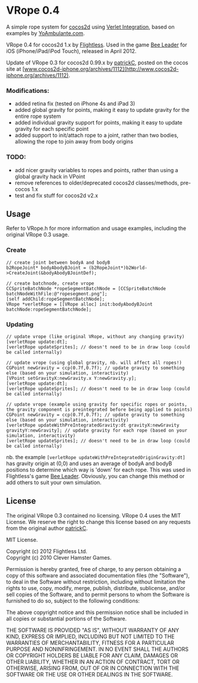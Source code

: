 VRope 0.4
=========

A simple rope system for [cocos2d](http://www.cocos2d-iphone.org) using [Verlet Integration](http://en.wikipedia.org/wiki/Verlet_integration), based on examples by [YoAmbulante.com](http://www.yoambulante.com/en/labs/verlet.php).

VRope 0.4 for cocos2d 1.x by [Flightless](http://www.flightless.co.nz). Used in the game [Bee Leader](http://www.flightless.co.nz/beeleader) for iOS (iPhone/iPad/iPod Touch), released in April 2012.

Update of VRope 0.3 for cocos2d 0.99.x by [patrickC](http://cleverhamstergames.com), posted on the cocos site at [www.cocos2d-iphone.org/archives/1112](http://www.cocos2d-iphone.org/archives/1112).

### Modifications:

- added retina fix (tested on iPhone 4s and iPad 3)
- added global gravity for points, making it easy to update gravity for the entire rope system
- added individual gravity support for points, making it easy to update gravity for each specific point
- added support to init/attach rope to a joint, rather than two bodies, allowing the rope to join away from body origins

### TODO:
- add nicer gravity variables to ropes and points, rather than using a global gravity hack in VPoint
- remove references to older/deprecated cocos2d classes/methods, pre-cocos 1.x
- test and fix stuff for cocos2d v2.x

Usage
-----

Refer to VRope.h for more information and usage examples, including the original VRope 0.3 usage.

### Create

    // create joint between bodyA and bodyB
    b2RopeJoint* bodyAbodyBJoint = (b2RopeJoint*)b2World->CreateJoint(&bodyAbodyBJointDef);
    
    // create batchnode, create vrope
    CCSpriteBatchNode *ropeSegmentBatchNode = [CCSpriteBatchNode batchNodeWithFile:@"ropesegment.png"];
    [self addChild:ropeSegmentBatchNode];
    VRope *verletRope = [[VRope alloc] init:bodyAbodyBJoint batchNode:ropeSegmentBatchNode];
 
### Updating

    // update vrope (like original VRope, without any changing gravity)
    [verletRope update:dt];
    [verletRope updateSprites]; // doesn't need to be in draw loop (could be called internally)
 
    // update vrope (using global gravity, nb. will affect all ropes!)
    CGPoint newGravity = ccp(0.7f,0.7f); // update gravity to something else (based on your simulation, interactivity)
    [VPoint setGravityX:newGravity.x Y:newGravity.y];
    [verletRope update:dt];
    [verletRope updateSprites]; // doesn't need to be in draw loop (could be called internally)
 
    // update vrope (example using gravity for specific ropes or points, the gravity component is preintegrated before being applied to points)
    CGPoint newGravity = ccp(0.7f,0.7f); // update gravity to something else (based on your simulation, interactivity)
    [verletRope updateWithPreIntegratedGravity:dt gravityX:newGravity gravityY:newGravity]; // update gravity for each rope (based on your simulation, interactivity)
    [verletRope updateSprites]; // doesn't need to be in draw loop (could be called internally)


nb. the example `[verletRope updateWithPreIntegratedOriginGravity:dt]` has gravity origin at (0,0) and uses
  an average of bodyA and bodyB positions to determine which way is 'down' for each rope.
  This was used in Flightless's game [Bee Leader](http://www.flightless.co.nz/beeleader).
  Obviously, you can change this method or add others to suit your own simulation.


License
-------

The original VRope 0.3 contained no licensing. VRope 0.4 uses the MIT License. We reserve the right to change this license based on any requests from the original author [patrickC](http://cleverhamstergames.com).

MIT License.

Copyright (c) 2012 Flightless Ltd.  
Copyright (c) 2010 Clever Hamster Games.

Permission is hereby granted, free of charge, to any person obtaining a copy of this software and associated documentation files (the "Software"), to deal in the Software without restriction, including without limitation the rights to use, copy, modify, merge, publish, distribute, sublicense, and/or sell copies of the Software, and to permit persons to whom the Software is furnished to do so, subject to the following conditions:

The above copyright notice and this permission notice shall be included in all copies or substantial portions of the Software.

THE SOFTWARE IS PROVIDED "AS IS", WITHOUT WARRANTY OF ANY KIND, EXPRESS OR IMPLIED, INCLUDING BUT NOT LIMITED TO THE WARRANTIES OF MERCHANTABILITY, FITNESS FOR A PARTICULAR PURPOSE AND NONINFRINGEMENT. IN NO EVENT SHALL THE AUTHORS OR COPYRIGHT HOLDERS BE LIABLE FOR ANY CLAIM, DAMAGES OR OTHER LIABILITY, WHETHER IN AN ACTION OF CONTRACT, TORT OR OTHERWISE, ARISING FROM, OUT OF OR IN CONNECTION WITH THE SOFTWARE OR THE USE OR OTHER DEALINGS IN THE SOFTWARE.
